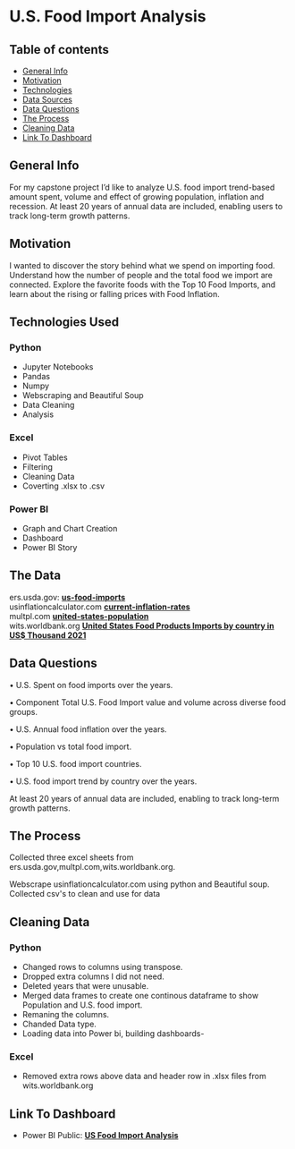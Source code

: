 # U.S. Food Import Analysis


## Table of contents
* [General Info](#general-info)
* [Motivation](#motivation)
* [Technologies](#technologies-used)
* [Data Sources](#the-data)
* [Data Questions](#data-questions)
* [The Process](#the-process)
* [Cleaning Data](#cleaning-data)
* [Link To Dashboard](#link-to-dashboard)



## General Info
For my capstone project I’d like to analyze U.S. food import trend-based amount spent, volume and effect of growing population, inflation and recession. At least 20 years of annual data are included, enabling users to track long-term growth patterns.

## Motivation

I wanted to discover the story behind what we spend on importing food. Understand how the number of people and the total food we import are connected. Explore the favorite foods with the Top 10 Food Imports, and learn about the rising or falling prices with Food Inflation. 


## Technologies Used

### Python
-	Jupyter Notebooks
-	Pandas
-	Numpy
-	Webscraping and Beautiful Soup
-	Data Cleaning
-	Analysis

### Excel
-	Pivot Tables
-	Filtering
-	Cleaning Data
-	Coverting .xlsx to .csv

### Power BI
-	Graph and Chart Creation
-	Dashboard
-	Power BI Story

## The Data

ers.usda.gov: **[us-food-imports](https://www.ers.usda.gov/data-products/us-food-imports)** <br>
usinflationcalculator.com **[current-inflation-rates](https://www.usinflationcalculator.com/inflation/current-inflation-rates/)** <br>
multpl.com **[united-states-population](https://www.multpl.com/united-states-population/table/by-year)** <br>
wits.worldbank.org **[United States Food Products Imports by country in US$ Thousand 2021](https://wits.worldbank.org/CountryProfile/en/Country/USA/Year/LTST/TradeFlow/Import/Partner/by-country/Product/16-24_FoodProd#)** <br>

## Data Questions

•	U.S. Spent on food imports over the years.

•	Component Total U.S. Food Import value and volume across diverse food groups.

•	U.S. Annual food inflation over the years.

•	Population vs total food import.

•	Top 10 U.S.  food import countries.

•	U.S. food import trend by country over the years.


At least 20 years of annual data are included, enabling to track long-term growth patterns.



## The Process
Collected three excel sheets from ers.usda.gov,multpl.com,wits.worldbank.org. 

Webscrape usinflationcalculator.com using python and Beautiful soup. Collected csv's to clean and use for data


##  Cleaning Data

### Python
-  Changed rows to columns using transpose.
-  Dropped extra columns I did not need.
-  Deleted years that were unusable.
-  Merged data frames to create one continous dataframe to show Population and U.S. food import.
-  Remaning the columns.
-  Chanded Data type.
-  Loading data into Power bi, building dashboards-

### Excel
-  Removed extra rows above data and header row in .xlsx files from wits.worldbank.org



## Link To Dashboard
- Power BI Public: **[US Food Import Analysis](https://powerbi.com)**<br>
